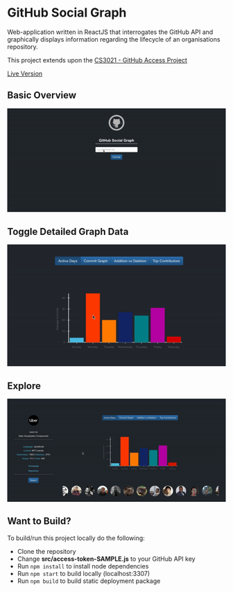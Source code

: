 # GitHub Social Graph

Web-application written in ReactJS that interrogates the GitHub API and graphically displays information regarding the lifecycle of an organisations repository.

This project extends upon the [CS3021 - GitHub Access Project](https://github.com/dooleyb1/github-access-graphical)

[Live Version](https://brandondooley.com/github-social-graph)

## Basic Overview

![Alt Text](https://github.com/dooleyb1/github-social-graph/blob/master/public/sweng_1.gif)

## Toggle Detailed Graph Data

![Alt Text](https://github.com/dooleyb1/github-social-graph/blob/master/public/sweng_2.gif)

## Explore

![Alt Text](https://github.com/dooleyb1/github-social-graph/blob/master/public/sweng_3.gif)

## Want to Build?

To build/run this project locally do the following:

* Clone the repository
* Change **src/access-token-SAMPLE.js** to your GitHub API key
* Run `npm install` to install node dependencies
* Run `npm start` to build locally (localhost:3307)
* Run `npm build` to build static deployment package
